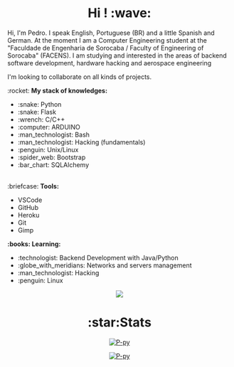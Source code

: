 <h1 align="center"> Hi ! :wave: </h1>

<p align="left"> 
Hi, I'm Pedro. I speak English, Portuguese (BR) and a little Spanish and German. At the moment I am a Computer Engineering student at the "Faculdade de Engenharia de Sorocaba / Faculty of Engineering of Sorocaba" (FACENS). I am studying and interested in the areas of backend software development, hardware hacking and aerospace engineering
</p>
<p align="left">
I'm looking to collaborate on all kinds of projects.
</p>
<p align="left"> :rocket: <strong>My stack of knowledges:</strong><br>
  <ul>
    <li> :snake: Python </li>
    <li> :snake: Flask </li>
    <li> :wrench: C/C++ </li>
    <li> :computer: ARDUINO </li>
    <li> :man_technologist: Bash </li>
    <li> :man_technologist: Hacking (fundamentals) </li>
    <li> :penguin: Unix/Linux </li>
    <li> :spider_web: Bootstrap </li>
    <li> :bar_chart: SQLAlchemy </li>
    <br />
  </ul>
</p>

<p align="left"> :briefcase: <strong>Tools:</strong>
  <ul>
    <li> VSCode </li>
    <li> GitHub </li>
    <li> Heroku </li>
    <li> Git </li>
    <li> Gimp </li>
  </ul>
</p>

<p align="left" > <strong> :books: Learning:</strong>
  <ul>
    <li> :technologist: Backend Development with Java/Python </li>
    <li> :globe_with_meridians: Networks and servers management</li>
    <li> :man_technologist: Hacking</li>
    <li> :penguin: Linux</li>
  </ul>
</p>

<p align="center">
  <a href="mailto:pedrosalviano170@gmail.com"><img src="https://img.shields.io/badge/-Gmail-red?style=flat&logo=gmail&logoColor=white"/></a>
</p>

<h1 align="center">:star:Stats</h1>
<p align="center">
<a href="https://P-py.github.io" align = "center">
<img aling="center" src = "https://github-readme-stats.vercel.app/api?username=P-py&show_icons=true&theme=slateorange" alt = "P-py" /> 
</a>
</p>
<p align="center">
<a href="https://P-py.github.io" align = "center">
<img aling="center" src="https://github-readme-stats.vercel.app/api/top-langs/?username=P-py&theme=slateorange&langs_count=10" alt = "P-py" /> 
</a>
</p>
